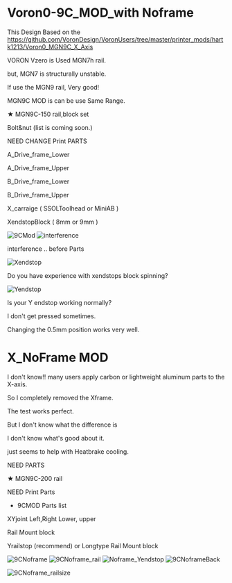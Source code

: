 # Voron0-9C_MOD_with Noframe

This Design Based on the https://github.com/VoronDesign/VoronUsers/tree/master/printer_mods/hartk1213/Voron0_MGN9C_X_Axis

VORON Vzero is Used MGN7h rail.

but, MGN7 is structurally unstable.

If use the MGN9 rail, Very good!

MGN9C MOD is can be use Same Range.


★ MGN9C-150 rail,block set 

Bolt&nut (list is coming soon.)


NEED CHANGE Print PARTS

A_Drive_frame_Lower

A_Drive_frame_Upper

B_Drive_frame_Lower

B_Drive_frame_Upper

X_carraige ( SSOLToolhead or MiniAB  )

XendstopBlock ( 8mm or 9mm ) 



![9CMod](https://user-images.githubusercontent.com/110684743/186080570-d04e56a4-693f-4233-96ea-2dd116df590c.png)
![interference](https://user-images.githubusercontent.com/110684743/186080599-963dbbc7-2f46-48bb-abe9-ebf46eab0265.png)

interference .. before Parts

![Xendstop](https://user-images.githubusercontent.com/110684743/186081410-5b122ed9-713b-4b32-a0e7-d5b3526e20a6.png)

Do you have experience with xendstops block spinning?

![Yendstop](https://user-images.githubusercontent.com/110684743/186082592-5def8376-695a-4ce9-a3df-d4c40d33a329.png)

Is your Y endstop working normally?

I don't get pressed sometimes.

Changing the 0.5mm position works very well.



# X_NoFrame MOD

I don't know!!
many users apply carbon or lightweight aluminum parts to the X-axis.

So I completely removed the Xframe.

The test works perfect.

But I don't know what the difference is

I don't know what's good about it.

just seems to help with Heatbrake cooling.


NEED PARTS 

★ MGN9C-200 rail

NEED Print Parts

+ 9CMOD Parts list

XYjoint Left,Right Lower, upper

Rail Mount block

Yrailstop (recommend) or Longtype Rail Mount block

![9CNoframe](https://user-images.githubusercontent.com/110684743/186082443-c44c50c1-6e98-4138-8e01-943d5266043d.png)
![9CNoframe_rail](https://user-images.githubusercontent.com/110684743/186082450-a614de4c-9b65-4f50-8f64-14942d59db8b.png)
![Noframe_Yendstop](https://user-images.githubusercontent.com/110684743/186082462-895dd6c8-2e73-4440-8caa-c0e073c5c096.png)
![9CNoframeBack](https://user-images.githubusercontent.com/110684743/186082557-d0d05c87-39c4-41be-9fb3-2979cb9de287.png)

![9CNoframe_railsize](https://user-images.githubusercontent.com/110684743/186083279-e65bc666-8997-40f4-b769-08828ede2de1.png)


